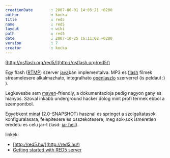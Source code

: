 ```yaml
---
creationDate        : 2007-06-01 14:05:21 +0200 
author              : kocka 
title               : red5 
name                : red5 
layout              : wiki 
path                : red5 
date                : 2007-10-25 16:11:02 +0200 
version             : 7 
creator             : kocka 
---
```

[http://osflash.org/red5/](http://osflash.org/red5/)

Egy flash ([RTMP](rtmp.html)) szerver [java](java.html)ban implementalva. MP3 es [flash](flash.html) filmek streamelesere alkalmazhato, integralhato [openlaszlo](openlaszlo.html) szerverrel (is peldaul :) ).

Legkevesbe sem [maven](maven.html)-friendly, a dokumentacioja pedig nagyon gany es hianyos. Szoval inkabb underground hacker dolog mint profi termek ebbol a szempontbol.

Egyebkent [mina](mina.html)t (2.0-SNAPSHOT) hasznal es [spring](spring.html)et a szolgaltatasok konfiguralasara, felepitesere es osszekotesere, meg sok-sok ismeretlen eredetu es celu jar-t (lasd: [jar hell](Missing.html)).

linkek:

*   [http://red5.hu/](http://red5.hu/)
*   [Getting started with RED5 server](http://www.actionscript.org/resources/articles/615/1/Getting-started-with-red5-server/Page1.html)


